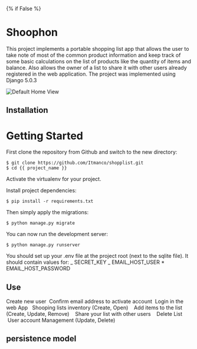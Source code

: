 {% if False %}

# Shoophon

This project implements a portable shopping list app that allows the user to take note of most of the common product information and keep track of some basic calculations on the list of products like the quantity of items and balance.
Also allows the owner of a list to share it with other users already registered in the web application.
The project was implemented using Django 5.0.3

![Default Home View](shoppingList\static\images\welcome.jpg?raw=true "Welcome")

## Installation

# Getting Started

First clone the repository from Github and switch to the new directory:

    $ git clone https://github.com/Itmanco/shopplist.git
    $ cd {{ project_name }}

Activate the virtualenv for your project.

Install project dependencies:

    $ pip install -r requirements.txt

Then simply apply the migrations:

    $ python manage.py migrate

You can now run the development server:

    $ python manage.py runserver

You should set up your .env file at the project root (next to the sqlite file). It should contain values for:
_ SECRET_KEY
_ EMAIL_HOST_USER \* EMAIL_HOST_PASSWORD

## Use

Create new user
&nbsp;Confirm email address to activate account
&nbsp;Login in the web App
&nbsp;&nbsp;Shooping lists inventory (Create, Open)
&nbsp;&nbsp;&nbsp;Add items to the list (Create, Update, Remove)
&nbsp;&nbsp;&nbsp;Share your list with other users
&nbsp;&nbsp;&nbsp;Delete List
&nbsp;User account Management (Update, Delete)

## persistence model
